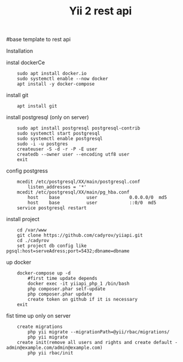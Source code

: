 <p align="center">
    <h1 align="center">Yii 2 rest api</h1>
    <br>
</p>

#base template to rest api

Installation

instal dockerCe
```
    sudo apt install docker.io
    sudo systemctl enable --now docker
    apt install -y docker-compose
```

install git
```
    apt install git    
```
install postgresql (only on server)
```
    sudo apt install postgresql postgresql-contrib
    sudo systemctl start postgresql
    sudo systemctl enable postgresql
    sudo -i -u postgres
    createuser -S -d -r -P -E user
    createdb --owner user --encoding utf8 user
    exit
```

config postgress
```
    mcedit /etc/postgresql/XX/main/postgresql.conf 
        listen_addresses = '*'
    mcedit /etc/postgresql/XX/main/pg_hba.conf
        host    base          user            0.0.0.0/0  md5
        host    base          user            ::0/0  md5
    service postgresql restart
```

install project
```
    cd /var/www
    git clone https://github.com/cadyrov/yiiapi.git
    cd ./cadyrov
    set project db config like  pgsql:host=serveAdress;port=5432;dbname=dbname
```
up docker        
```
    docker-compose up -d
        #first time update depends
        docker exec -it yiiapi_php_1 /bin/bash
        php composer.phar self-update
        php composer.phar update
        create token on github if it is necessary
    exit
```

fist time up only on server
```
    create migrations
        php yii migrate --migrationPath=@yii/rbac/migrations/
        php yii migrate 
    create init(remove all users and rights and create default - admin@example.com/admin@example.com)
        php yii rbac/init
```

